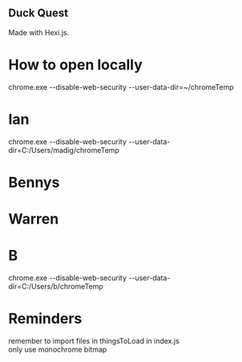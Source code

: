 ## Duck Quest
Made with Hexi.js.

# How to open locally
chrome.exe --disable-web-security  --user-data-dir=~/chromeTemp
# Ian
chrome.exe --disable-web-security  --user-data-dir=C:/Users/madig/chromeTemp

# Bennys

# Warren

# B
chrome.exe --disable-web-security  --user-data-dir=C:/Users/b/chromeTemp

# Reminders
remember to import files in thingsToLoad in index.js\
only use monochrome bitmap
